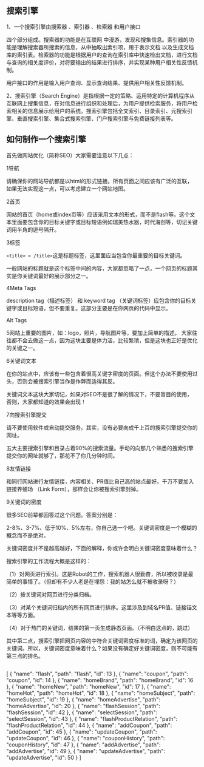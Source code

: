 ## 搜索引擎
1、一个搜索引擎由搜索器 、索引器 、检索器 和用户接口

四个部分组成。搜索器的功能是在互联网 中漫游，发现和搜集信息。索引器的功能是理解搜索器所搜索的信息，从中抽取出索引项，用于表示文档 以及生成文档库的索引表。检索器的功能是根据用户的查询在索引库中快速检出文档，进行文档与查询的相关度评价，对将要输出的结果进行排序，并实现某种用户相关性反馈机制。

用户接口的作用是输入用户查询、显示查询结果、提供用户相关性反馈机制。

2、搜索引擎（Search Engine）是指根据一定的策略、运用特定的计算机程序从互联网上搜集信息，在对信息进行组织和处理后，为用户提供检索服务，将用户检索相关的信息展示给用户的系统。搜索引擎包括全文索引、目录索引、元搜索引擎、垂直搜索引擎、集合式搜索引擎、门户搜索引擎与免费链接列表等。

## 如何制作一个搜索引擎
首先做网站优化（简称SEO）大家需要注意以下几点：

1导航

请确保你的网站导航都是以html的形式链接。所有页面之间应该有广泛的互联，如果无法实现这一点，可以考虑建立一个网站地图。

2首页

网站的首页（home或index页等）应该采用文本的形式，而不是flash等。这个文本里面要包含你的目标关键字或目标短语例如瑞美热水器，时代海创等，切记关键词用半角的逗号隔开。

3标签

`<title> < /title>`这是标题标签，这里面应当包含你最重要的目标关键词。

一般网站的标题就是这个标签中间的内容，大家都忽略了一点，一个网页的标题其实是你关键词最好的展示部分之一。

4Meta Tags

description tag（描述标签） 和 keyword tag （关键词标签）应包含你的目标关键字或目标短语，但不要重复。这部分主要是在你网页的代码中显示。

Alt Tags

5网站上重要的图片，如：logo，照片，导航图片等，要加上简单的描述。 大家往往都不会去做这一点，因为这块主要是体力活，比较繁琐，但是这块也正好是优化的关键之一。

6关键词文本

在你的站点中，应该有一些包含着很高关键字密度的页面。但这个办法不要使用过头，否则会被搜索引擎当作是作弊而适得其反。

关键词文本这块大家切记，如果对SEO不是很了解的情况下，不要盲目的使用，否则，大家都知道的效果会出现！

7向搜索引擎提交

请不要使用软件或自动提交服务。其实，没有必要向成千上百的搜索引擎提交你的网址。

五大主要搜索引擎和目录占着90%的搜索流量。手动的向那几个熟悉的搜索引擎提交你的网址就够了，那花不了你几分钟时间。

8友情链接

和同行网站进行友情链接，内容相关、PR值比自己高的站点最好。千万不要加入链接养殖场 （Link Form），那样会让你被搜索引擎封掉。

9关键词的密度

很多SEO前辈都回答过这个问题。答案分别是：

2-8%、3-7%、低于10%、5%左右，你自己选一个吧。关键词密度是一个模糊的概念而不是绝对。

关键词密度并不是越高越好，下面的解释，你或许会明白关键词密度意味着什么？

搜索引擎的工作流程大概是这样的：

（1）对网页进行索引。这是Robot的工作，搜索机器人很勤奋，所以被收录是最简单的事情了。（但却有不少人老是在埋怨：我的站怎么就不被收录呀？）

（2）按关键词对网页进行分类归档。

（3）对某个关键词归档内的所有网页进行排序。这里涉及到域名PR值、链接锚文本等等方面。

（4）对于热门的关键词，结果的第一页生成静态页面。（不明白这点的，跳过）

其中第二点，搜索引擎把网页内容的中符合关键词密度标准的词，确定为该网页的关键词。所以，关键词密度意味着什么？如果没有确定好关键词密度，则不可能有第三点的排名。



## 
[
    {
        "name": "flash",
        "path": "flash",
        "id": 13
    },
    {
        "name": "coupon",
        "path": "coupon",
        "id": 14
    },
    {
        "name": "homeBrand",
        "path": "homeBrand",
        "id": 16
    },
    {
        "name": "homeNew",
        "path": "homeNew",
        "id": 17
    },
    {
        "name": "homeHot",
        "path": "homeHot",
        "id": 18
    },
    {
        "name": "homeSubject",
        "path": "homeSubject",
        "id": 19
    },
    {
        "name": "homeAdvertise",
        "path": "homeAdvertise",
        "id": 20
    },
    {
        "name": "flashSession",
        "path": "flashSession",
        "id": 42
    },
    {
        "name": "selectSession",
        "path": "selectSession",
        "id": 43
    },
    {
        "name": "flashProductRelation",
        "path": "flashProductRelation",
        "id": 44
    },
    {
        "name": "addCoupon",
        "path": "addCoupon",
        "id": 45
    },
    {
        "name": "updateCoupon",
        "path": "updateCoupon",
        "id": 46
    },
    {
        "name": "couponHistory",
        "path": "couponHistory",
        "id": 47
    },
    {
        "name": "addAdvertise",
        "path": "addAdvertise",
        "id": 49
    },
    {
        "name": "updateAdvertise",
        "path": "updateAdvertise",
        "id": 50
    }
]